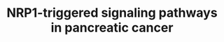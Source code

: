 ---
annotations:
- type: Disease Ontology
  value: pancreatic adenocarcinoma
- type: Pathway Ontology
  value: signaling pathway
authors:
- Nadiapan1
- Mkutmon
- Eweitz
description: This pathway model provides a holistic overview of the various signalling
  pathways which promote pancreatic cancer with the direct involvment of neuropilin
  1, commonly known as NRP1. The multifaceted role of NRP1 in pancreatic ductal adenocarcinoma
  (PDAC) constitutes it as a promising therapeutic target for the fatal disease. The
  curation of the model was conducted by using the review done by Matkar et al. as
  a starting point and combining information gathered by several other studies investigating
  this particular phenomenon.
last-edited: 2021-12-12
organisms:
- Homo sapiens
redirect_from:
- /index.php/Pathway:WP5144
- /instance/WP5144
schema-jsonld:
- '@context': https://schema.org/
  '@id': https://wikipathways.github.io/pathways/WP5144.html
  '@type': Dataset
  creator:
    '@type': Organization
    name: WikiPathways
  description: This pathway model provides a holistic overview of the various signalling
    pathways which promote pancreatic cancer with the direct involvment of neuropilin
    1, commonly known as NRP1. The multifaceted role of NRP1 in pancreatic ductal
    adenocarcinoma (PDAC) constitutes it as a promising therapeutic target for the
    fatal disease. The curation of the model was conducted by using the review done
    by Matkar et al. as a starting point and combining information gathered by several
    other studies investigating this particular phenomenon.
  keywords:
  - ''
  - p27
  - CDK2
  - MMP2
  - AKT3
  - RAC1
  - TGFB1
  - COL1A2
  - ZIP4
  - CD31
  - PLXNA4
  - GSK3
  - PLXNA1
  - SRC
  - MET
  - CDH1
  - p130Cas
  - SMAD2
  - EGF
  - Zinc
  - CDH5
  - MMP9
  - SMAD3
  - TGFBR3
  - VEGFR1
  - CDH2
  - FAK
  - TGFBR1
  - AKT1
  - EGFR
  - SNAI2
  - COL1A1
  - VEGFR2
  - MiR-141
  - SEMA3A
  - NFKB2
  - PI3K
  - RELB
  - REL
  - RELA
  - NRP1
  - SNAI1
  - ERK1
  - TGFB3
  - AKT2
  - NFKB1
  - cyclin E2
  - HGF
  - MEK2
  - TGFB2
  - cyclin E1
  - VEGFA
  - CTGF
  - PLXNA2
  - ERK2
  - MEK1
  - TGFBR2
  - SMAD4
  license: CC0
  name: NRP1-triggered signaling pathways in pancreatic cancer
seo: CreativeWork
title: NRP1-triggered signaling pathways in pancreatic cancer
wpid: WP5144
---